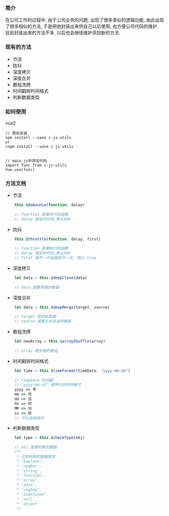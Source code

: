 ### 简介
在公司工作的过程中, 由于公司业务的问题, 出现了很多类似的逻辑功能, 由此出现了很多相似的方法, 于是把他封装出来供自己以后使用, 也方便公司代码的维护.  
目前封装出来的方法不多, 以后也会继续维护添加新的方法.

### 现有的方法
- 节流
- 防抖
- 深度拷贝
- 深度合并
- 数组洗牌
- 时间戳转时间格式
- 判断数据类型

### 如何使用
vue2
```javescript
// 首先安装
npm install --save c-js-utils 
or
cnpm install --save c-js-utils 


// main.js中添加代码
import func from c-js-utils
Vue.use(func)
```

### 方法文档
- 节流
```javascript
    this.$debounce(function, dalay)
    
    // function 是要执行的函数
    // dalay 是延时时间,默认500
```
- 防抖
```javascript
    this.$throttle(function, dalay, first)
    
    // function 是要执行的函数
    // dalay 是延时时间,默认500
    // first 是否一开始就执行一次, 默认 true
```
- 深度拷贝
```javascript
    let data = this.$deepClone(data)
    
    // data 是要克隆的数据
```
- 深度合并
```javascript
    let data = this.$deepMerge(target, source)
    
    // target 是目标数据
    // source 是要合并进去的数据
```
- 数组洗牌
```javascript
    let newArray = this.$arrayShuffle(array)
    
    // array 是处理的数组
```
- 时间戳转时间格式
```javascript
    let time = this.$timeFormat(timeDate, "yyyy-mm-dd")
    
    // timeDate 时间戳
    // "yyyy-mm-dd" 是转化的时间格式
    yyyy => 年
    mm => 月
    dd => 日
    hh => 时
    MM => 分
    ss => 秒
    // 可以自由组合
```
- 判断数据类型
```javascript
    let type = this.$checkType(obj)
    
    // obj 是要判断的数据
    /**
     * 可供判断的数据类型
     * 'boolean',
     * 'number',
     * 'string',
     * 'function',
     * 'array',
     * 'date',
     * 'regExp',
     * 'undefined',
     * 'null',
     * 'object'
     */ 
```